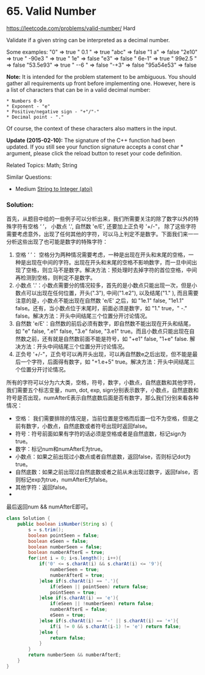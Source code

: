 # 65. Valid Number
<https://leetcode.com/problems/valid-number/>
Hard

Validate if a given string can be interpreted as a decimal number.

Some examples:
"0" => true
" 0.1 " => true
"abc" => false
"1 a" => false
"2e10" => true
" -90e3   " => true
" 1e" => false
"e3" => false
" 6e-1" => true
" 99e2.5 " => false
"53.5e93" => true
" --6 " => false
"-+3" => false
"95a54e53" => false

**Note:** It is intended for the problem statement to be ambiguous. You should gather all requirements up front before implementing one. However, here is a list of characters that can be in a valid decimal number:

    * Numbers 0-9
    * Exponent - "e"
    * Positive/negative sign - "+"/"-"
    * Decimal point - "."

Of course, the context of these characters also matters in the input.

**Update (2015-02-10):**
The signature of the C++ function had been updated. If you still see your function signature accepts a const char * argument, please click the reload button to reset your code definition.

Related Topics: Math; String

Similar Questions: 
* Medium [String to Integer (atoi)](https://leetcode.com/problems/string-to-integer-atoi/)


### Solution: 
首先，从题目中给的一些例子可以分析出来，我们所需要关注的除了数字以外的特殊字符有空格 ‘ ’， 小数点 '.', 自然数 'e/E', 还要加上正负号 '+/-"， 除了这些字符需要考虑意外，出现了任何其他的字符，可以马上判定不是数字。下面我们来一一分析这些出现了也可能是数字的特殊字符：

1. 空格 ‘ ’： 空格分为两种情况需要考虑，一种是出现在开头和末尾的空格，一种是出现在中间的字符。出现在开头和末尾的空格不影响数字，而一旦中间出现了空格，则立马不是数字。解决方法：预处理时去掉字符的首位空格，中间再检测到空格，则判定不是数字。
2. 小数点 '.'：小数点需要分的情况较多，首先的是小数点只能出现一次，但是小数点可以出现在任何位置，开头(".3"), 中间("1.e2"), 以及结尾("1." ), 而且需要注意的是，小数点不能出现在自然数 'e/E' 之后，如 "1e.1" false, "1e1.1" false。还有，当小数点位于末尾时，前面必须是数字，如 "1."  true，" -." false。解决方法：开头中间结尾三个位置分开讨论情况。
3. 自然数 'e/E'：自然数的前后必须有数字，即自然数不能出现在开头和结尾，如 "e" false,  ".e1" false, "3.e" false, "3.e1" true。而且小数点只能出现在自然数之前，还有就是自然数前面不能是符号，如 "+e1" false, "1+e" false. 解决方法：开头中间结尾三个位置分开讨论情况。
4. 正负号 '+/-"，正负号可以再开头出现，可以再自然数e之后出现，但不能是最后一个字符，后面得有数字，如  "+1.e+5" true。解决方法：开头中间结尾三个位置分开讨论情况。

所有的字符可以分为六大类，空格，符号，数字，小数点，自然底数和其他字符，我们需要五个标志变量，num, dot, exp, sign分别表示数字，小数点，自然底数和符号是否出现，numAfterE表示自然底数后面是否有数字，那么我们分别来看各种情况：

- 空格： 我们需要排除的情况是，当前位置是空格而后面一位不为空格，但是之前有数字，小数点，自然底数或者符号出现时返回false。
- 符号：符号前面如果有字符的话必须是空格或者是自然底数，标记sign为true。
- 数字：标记num和numAfterE为true。
- 小数点：如果之前出现过小数点或者自然底数，返回false，否则标记dot为true。
- 自然底数：如果之前出现过自然底数或者之前从未出现过数字，返回false，否则标记exp为true，numAfterE为false。
- 其他字符：返回false。
- 
最后返回num && numAfterE即可。



```java
class Solution {
    public boolean isNumber(String s) {
        s = s.trim();
        boolean pointSeen = false;
        boolean eSeen = false;
        boolean numberSeen = false;
        boolean numberAfterE = true;
        for(int i = 0; i<s.length(); i++){
            if('0' <= s.charAt(i) && s.charAt(i) <= '9'){
                numberSeen = true;
                numberAfterE = true;
            }else if(s.charAt(i) == '.'){
                if(eSeen || pointSeen) return false;
                pointSeen = true;
            }else if(s.charAt(i) == 'e'){
                if(eSeen || !numberSeen) return false;
                numberAfterE = false;
                eSeen = true;
            }else if(s.charAt(i) == '-' || s.charAt(i) == '+'){
                if(i != 0 && s.charAt(i-1) != 'e') return false;
            }else {
                return false;
            }
        }
        return numberSeen && numberAfterE;
    }
}
```